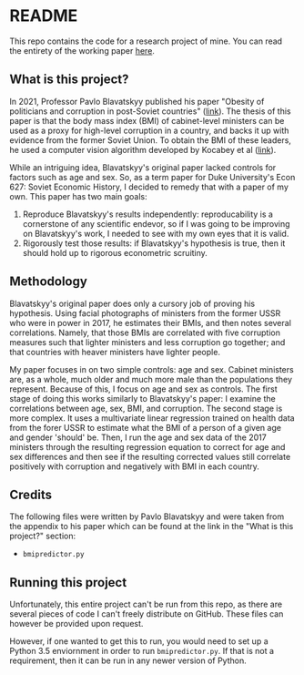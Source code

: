 # README

This repo contains the code for a research project of mine. You can read the entirety of the working paper [here](./Cooper_Rethinking_Blavatskyy.pdf).

## What is this project?
In 2021, Professor Pavlo Blavatskyy published his paper "Obesity of politicians and corruption in post-Soviet countries" ([link](https://onlinelibrary.wiley.com/doi/abs/10.1111/ecot.12259)). The thesis of this paper is that the body mass index (BMI) of cabinet-level ministers can be used as a proxy for high-level corruption in a country, and backs it up with evidence from the former Soviet Union. To obtain the BMI of these leaders, he used a computer vision algorithm developed by Kocabey et al ([link](https://www.researchgate.net/publication/314433619_Face-to-BMI_Using_Computer_Vision_to_Infer_Body_Mass_Index_on_Social_Media)). 

While an intriguing idea, Blavatskyy's original paper lacked controls for factors such as age and sex. So, as a term paper for Duke University's Econ 627: Soviet Economic History, I decided to remedy that with a paper of my own. This paper has two main goals:
1. Reproduce Blavatskyy's results independently: reproducability is a cornerstone of any scientific endevor, so if I was going to be improving on Blavatskyy's work, I needed to see with my own eyes that it is valid.
2. Rigorously test those results: if Blavatskyy's hypothesis is true, then it should hold up to rigorous econometric scruitiny. 

## Methodology
Blavatskyy's original paper does only a cursory job of proving his hypothesis. Using facial photographs of ministers from the former USSR who were in power in 2017, he estimates their BMIs, and then notes several correlations. Namely, that those BMIs are correlated with five corruption measures such that lighter ministers and less corruption go together; and that countries with heaver ministers have lighter people. 

My paper focuses in on two simple controls: age and sex. Cabinet ministers are, as a whole, much older and much more male than the populations they represent. Because of this, I focus on age and sex as controls. The first stage of doing this works similarly to Blavatskyy's paper: I examine the correlations between age, sex, BMI, and corruption. The second stage is more complex. It uses a multivariate linear regression trained on health data from the forer USSR to estimate what the BMI of a person of a given age and gender 'should' be. Then, I run the age and sex data of the 2017 ministers through the resulting regression equation to correct for age and sex differences and then see if the resulting corrected values still correlate positively with corruption and negatively with BMI in each country.

## Credits
The following files were written by Pavlo Blavatskyy and were taken from the appendix to his paper which can be found at the link in the "What is this project?" section:
- `bmipredictor.py`

## Running this project
Unfortunately, this entire project can't be run from this repo, as there are several pieces of code I can't freely distribute on GitHub. These files can however be provided upon request.

However, if one wanted to get this to run, you would need to set up a Python 3.5 enviornment in order to run `bmipredictor.py`. If that is not a requirement, then it can be run in any newer version of Python.